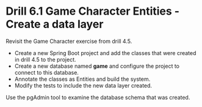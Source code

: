 # Drill 6.1 Game Character Entities - Create a data layer

Revisit the Game Character exercise from drill 4.5. 
 - Create a new Spring Boot project and add the classes that were created in drill 4.5 to the project. 
 - Create a new database named **game** and configure the project to connect to this database. 
 - Annotate the classes as Entities and build the system. 
 - Modify the tests to include the new data layer created.

 Use the pgAdmin tool to examine the database schema that was created.